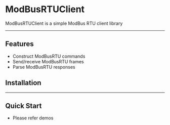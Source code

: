 # ModBusRTUClient

ModBusRTUClient is a simple ModBus RTU client library

---

## Features
- Construct ModBusRTU commands
- Send/receive ModBusRTU frames
- Parse ModBusRTU responses

## Installation


---

## Quick Start
- Please refer demos

